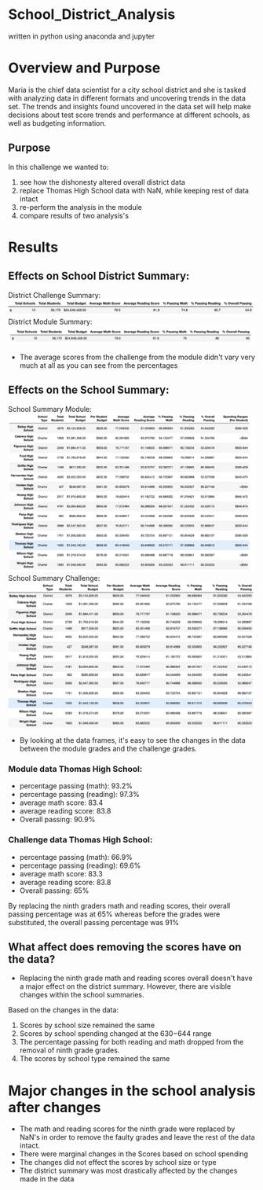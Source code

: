# School_District_Analysis
written in python using anaconda and jupyter
# Overview and Purpose
Maria is the chief data scientist for a city school district and she is tasked with analyzing data in different formats and uncovering trends in the data set.  The trends and insights found uncovered in the data set will help make decisions about test score trends and performance at different schools, as well as budgeting information.

## Purpose
In this challenge we wanted to:
1) see how the dishonesty altered overall district data
2) replace Thomas High School data with NaN, while keeping rest of data intact
3) re-perform the analysis in the module
4) compare results of two analysis's 

# Results

## Effects on School District Summary:

District Challenge Summary:
![school-dist-sum-chal](resources/school-dist-sum-chal.png)
District Module Summary:
![school-dist-sum-mod](resources/school-dist-sum-mod.png)

- The average scores from the challenge from the module didn't vary very much at all as you can see from the percentages

## Effects on the School Summary:

School Summary Module:
![school-summary-module](resources/school-summary-module.png)
School Summary Challenge:
![school-summary-challenge](resources/school-summary-challenge.png)

- By looking at the data frames, it's easy to see the changes in the data between the module grades and the challenge grades.

### Module data Thomas High School:

* percentage passing (math): 93.2%
* percentage passing (reading): 97.3%
* average math score: 83.4
* average reading score: 83.8
* Overall passing: 90.9%

### Challenge data Thomas High School:

* percentage passing (math): 66.9%
* percentage passing (reading): 69.6%
* average math score: 83.3
* average reading score: 83.8
* Overall passing: 65%

By replacing the ninth graders math and reading scores, their overall passing percentage was at 65% whereas before the grades were substituted, the overall passing percentage was 91%

## What affect does removing the scores have on the data?

- Replacing the ninth grade math and reading scores overall doesn't have a major effect on  the district summary.  However, there are visible changes within the school summaries.

Based on the changes in the data:
1) Scores by school size remained the same
2) Scores by school spending changed at the $630-$644 range
3) The percentage passing for both reading and math dropped from the removal of ninth grade grades.
4) The scores by school type remained the same

# Major changes in the school analysis after changes

- The math and reading scores for the ninth grade were replaced by NaN's in order to remove the faulty grades and leave the rest of the data intact.
- There were marginal changes in the Scores based on school spending
- The changes did not effect the scores by school size or type
- The district summary was most drastically affected by the changes made in the data



